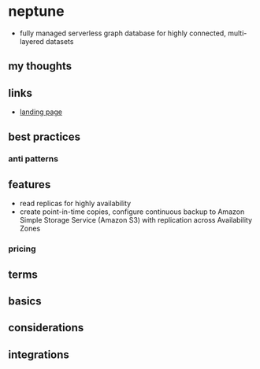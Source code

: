 # neptune

- fully managed serverless graph database for highly connected, multi-layered datasets

## my thoughts

## links

- [landing page](https://aws.amazon.com/neptune/?did=ap_card&trk=ap_card)

## best practices

### anti patterns

## features

- read replicas for highly availability
- create point-in-time copies, configure continuous backup to Amazon Simple Storage Service (Amazon S3) with replication across Availability Zones

### pricing

## terms

## basics

## considerations

## integrations
